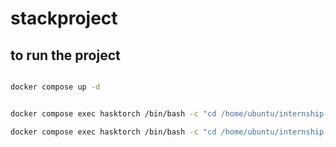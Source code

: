 # stackproject


## to run the project 
```sh

docker compose up -d


docker compose exec hasktorch /bin/bash -c "cd /home/ubuntu/internship-bekkilab-japan-2025/stackproject/ && stack run stackproject"

docker compose exec hasktorch /bin/bash -c "cd /home/ubuntu/internship-bekkilab-japan-2025/temperature/ && stack run temperature"
```

